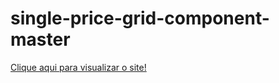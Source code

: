 # single-price-grid-component-master
 
<a target="_blank" href="https://thaliagama.github.io/single-price-grid-component-master"> Clique aqui para visualizar o site!</a>
